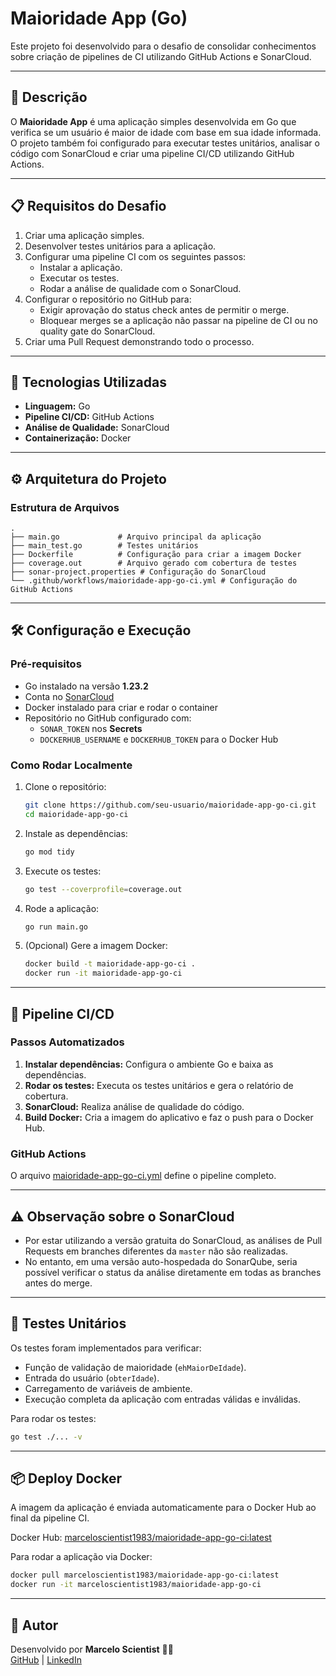 # Maioridade App (Go)

Este projeto foi desenvolvido para o desafio de consolidar conhecimentos sobre criação de pipelines de CI utilizando GitHub Actions e SonarCloud.

---

## 📝 Descrição

O **Maioridade App** é uma aplicação simples desenvolvida em Go que verifica se um usuário é maior de idade com base em sua idade informada. O projeto também foi configurado para executar testes unitários, analisar o código com SonarCloud e criar uma pipeline CI/CD utilizando GitHub Actions.

---

## 📋 Requisitos do Desafio

1. Criar uma aplicação simples.
2. Desenvolver testes unitários para a aplicação.
3. Configurar uma pipeline CI com os seguintes passos:
   - Instalar a aplicação.
   - Executar os testes.
   - Rodar a análise de qualidade com o SonarCloud.
4. Configurar o repositório no GitHub para:
   - Exigir aprovação do status check antes de permitir o merge.
   - Bloquear merges se a aplicação não passar na pipeline de CI ou no quality gate do SonarCloud.
5. Criar uma Pull Request demonstrando todo o processo.

---

## 🚀 Tecnologias Utilizadas

- **Linguagem:** Go
- **Pipeline CI/CD:** GitHub Actions
- **Análise de Qualidade:** SonarCloud
- **Containerização:** Docker

---

## ⚙️ Arquitetura do Projeto

### Estrutura de Arquivos

```plaintext
.
├── main.go             # Arquivo principal da aplicação
├── main_test.go        # Testes unitários
├── Dockerfile          # Configuração para criar a imagem Docker
├── coverage.out        # Arquivo gerado com cobertura de testes
├── sonar-project.properties # Configuração do SonarCloud
└── .github/workflows/maioridade-app-go-ci.yml # Configuração do GitHub Actions
```

---

## 🛠️ Configuração e Execução

### Pré-requisitos

- Go instalado na versão **1.23.2**
- Conta no [SonarCloud](https://sonarcloud.io/)
- Docker instalado para criar e rodar o container
- Repositório no GitHub configurado com:
  - `SONAR_TOKEN` nos **Secrets**
  - `DOCKERHUB_USERNAME` e `DOCKERHUB_TOKEN` para o Docker Hub

### Como Rodar Localmente

1. Clone o repositório:
   ```bash
   git clone https://github.com/seu-usuario/maioridade-app-go-ci.git
   cd maioridade-app-go-ci
   ```

2. Instale as dependências:
   ```bash
   go mod tidy
   ```

3. Execute os testes:
   ```bash
   go test --coverprofile=coverage.out
   ```

4. Rode a aplicação:
   ```bash
   go run main.go
   ```

5. (Opcional) Gere a imagem Docker:
   ```bash
   docker build -t maioridade-app-go-ci .
   docker run -it maioridade-app-go-ci
   ```

---

## 🌟 Pipeline CI/CD

### Passos Automatizados

1. **Instalar dependências:** Configura o ambiente Go e baixa as dependências.
2. **Rodar os testes:** Executa os testes unitários e gera o relatório de cobertura.
3. **SonarCloud:** Realiza análise de qualidade do código.
4. **Build Docker:** Cria a imagem do aplicativo e faz o push para o Docker Hub.

### GitHub Actions

O arquivo [maioridade-app-go-ci.yml](.github/workflows/maioridade-app-go-ci.yml) define o pipeline completo.

---

## ⚠️ Observação sobre o SonarCloud

- Por estar utilizando a versão gratuita do SonarCloud, as análises de Pull Requests em branches diferentes da `master` não são realizadas.
- No entanto, em uma versão auto-hospedada do SonarQube, seria possível verificar o status da análise diretamente em todas as branches antes do merge.

---

## 🧪 Testes Unitários

Os testes foram implementados para verificar:

- Função de validação de maioridade (`ehMaiorDeIdade`).
- Entrada do usuário (`obterIdade`).
- Carregamento de variáveis de ambiente.
- Execução completa da aplicação com entradas válidas e inválidas.

Para rodar os testes:
```bash
go test ./... -v
```

---

## 📦 Deploy Docker

A imagem da aplicação é enviada automaticamente para o Docker Hub ao final da pipeline CI.

Docker Hub: [marceloscientist1983/maioridade-app-go-ci:latest](https://hub.docker.com/r/marceloscientist1983/maioridade-app-go-ci)

Para rodar a aplicação via Docker:
```bash
docker pull marceloscientist1983/maioridade-app-go-ci:latest
docker run -it marceloscientist1983/maioridade-app-go-ci
```

---

## 📌 Autor

Desenvolvido por **Marcelo Scientist** 👨‍💻  
[GitHub](https://github.com/marceloscientist) | [LinkedIn](https://linkedin.com/in/marceloscientist)
